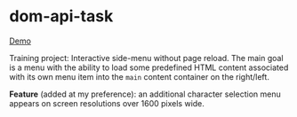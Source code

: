# dom-api-task

[Demo](https://dmytro-botnarenko.github.io/dom-api-task/)

Training project: Interactive side-menu without page reload.
The main goal is a menu with the ability to load some predefined HTML content associated with its own menu item into the `main` content container on the right/left.

**Feature** (added at my preference): an additional character selection menu appears on screen resolutions over 1600 pixels wide.
